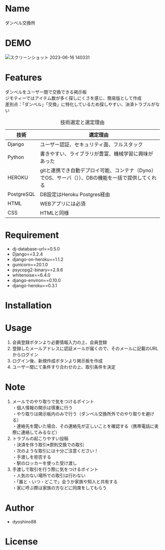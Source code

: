 # Name

ダンベル交換所

# DEMO

![スクリーンショット 2023-06-16 140331](https://github.com/dyoshino88/Django-app/assets/130971236/5c76b66f-e18e-4f18-aa07-43a62f4461ad)

# Features
ダンベルをユーザー間で交換できる掲示板<br>
ジモティーではアイテム数が多く探しにくさを感じ、簡易版として作成<br>
差別点：「ダンベル」「交換」に特化しているため探しやすい、決済トラブルがない<br>
<table>
  <caption>技術選定と選定理由</caption>
  <thead>
    <tr>
      <th>技術</th> <th>選定理由</th>
    </tr>
  </thead>
  <tr>
    <td> Django </td> <td>ユーザー認証、セキュリティ面、フルスタック</td>
  </tr>
  <tr>
    <td> Python </td> <td>書きやすい、ライブラリが豊富、機械学習に興味があった</td>
  </tr>
  <tr>
    <td> HEROKU </td> <td>gitと連携でき自動デプロイ可能、コンテナ（Dyno）でOS、サーバ（））、DBの機能を一括で提供してくれる</td>
  </tr>
  <tr>
    <td> PostgreSQL </td> <td>DB設定はHeroku Postgres経由</td>
  </tr>
  <tr>
    <td> HTML </td> <td>WEBアプリには必須</td>
  </tr>
  <tr>
    <td> CSS </td> <td>HTMLと同様</td>
  </tr>
</table>

# Requirement

* dj-database-url==0.5.0
* Django==3.2.4
* django-on-heroku==1.1.2
* gunicorn==20.1.0
* psycopg2-binary==2.9.6
* whitenoise==6.4.0
* django-environ==0.10.0
* django-heroku==0.3.1

# Installation

# Usage

1. 会員登録ボタンより必要情報入力の上、会員登録<br>
2. 登録したメールアドレスに認証メールが届くので、そのメールに記載のURLからログイン<br>
3. ログイン後、新規作成ボタンより掲示板を作成<br>
4. ユーザー間にて条件すり合わせの上、取引条件を決定<br>

# Note

1. メールでのやり取りで気をつけるポイント<br>
・個人情報の開示は慎重に行う<br>
・やり取りは掲示板内のみで行う（ダンベル交換所外でのやり取りを避ける）<br>
・連絡先を聞いた場合、その連絡先が正しいことを確認する（携帯電話に実際に連絡してみるなど）<br>
2. トラブルの起こりやすい投稿<br>
・決済を伴う取引※原則交換での取引<br>
・次のような取引には十分ご注意ください！ <br>
・手渡しを拒否する<br>
・駅のロッカーを使った受け渡し<br>
3. 手渡しで取引を行う際に気をつけるポイント<br>
・人気のない場所での取引は行わない<br>
・「誰と・いつ・どこで」会うか家族や知人と共有する<br>
・家に呼ぶ際は家族の方などに同席をしてもらう<br>

# Author

* dyoshino88


# License

